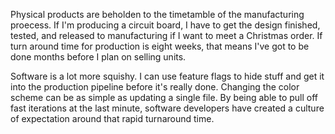 <!--
title: Demos are always last minute
created: 24 March 2013 - 11:11 pm
updated: 24 March 2013 - 12:13 pm
publish: 9 April 2023
slug: late-demo
tags: coding
-->

Physical products are beholden to the timetamble of the manufacturing proecess.
If I'm producing a circuit board, I have to get the design finished, tested, and
released to manufacturing if I want to meet a Christmas order. If turn around
time for production is eight weeks, that means I've got to be done months before
I plan on selling units.

Software is a lot more squishy. I can use feature flags to hide stuff and get it
into the production pipeline before it's really done. Changing the color scheme
can be as simple as updating a single file. By being able to pull off fast
iterations at the last minute, software developers have created a culture of
expectation around that rapid turnaround time.
